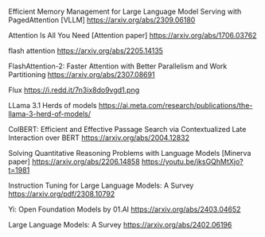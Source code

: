 Efficient Memory Management for Large Language Model Serving with PagedAttention [VLLM]
https://arxiv.org/abs/2309.06180

Attention Is All You Need [Attention paper]
https://arxiv.org/abs/1706.03762

flash attention
https://arxiv.org/abs/2205.14135

FlashAttention-2: Faster Attention with Better Parallelism and Work Partitioning
https://arxiv.org/abs/2307.08691

Flux
https://i.redd.it/7n3ix8do9vgd1.png

LLama 3.1 Herds of models
https://ai.meta.com/research/publications/the-llama-3-herd-of-models/

ColBERT: Efficient and Effective Passage Search via Contextualized Late Interaction over BERT
https://arxiv.org/abs/2004.12832

Solving Quantitative Reasoning Problems with Language Models [Minerva paper]
https://arxiv.org/abs/2206.14858
https://youtu.be/jksGQhMtXjo?t=1981

Instruction Tuning for Large Language Models: A Survey 
https://arxiv.org/pdf/2308.10792

Yi: Open Foundation Models by 01.AI
https://arxiv.org/abs/2403.04652

Large Language Models: A Survey
https://arxiv.org/abs/2402.06196
